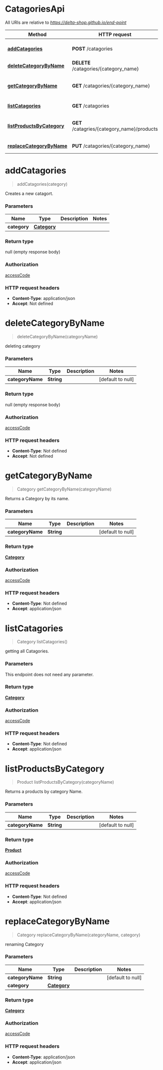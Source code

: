 # CatagoriesApi

All URIs are relative to *https://delta-shop.github.io/end-point*

Method | HTTP request | Description
------------- | ------------- | -------------
[**addCatagories**](CatagoriesApi.md#addCatagories) | **POST** /catagories | Creates a new catagort.
[**deleteCategoryByName**](CatagoriesApi.md#deleteCategoryByName) | **DELETE** /catagories/{category_name} | deleting category
[**getCategoryByName**](CatagoriesApi.md#getCategoryByName) | **GET** /catagories/{category_name} | Returns a Category by its name.
[**listCatagories**](CatagoriesApi.md#listCatagories) | **GET** /catagories | getting all Catagories.
[**listProductsByCategory**](CatagoriesApi.md#listProductsByCategory) | **GET** /catagries/{category_name}/products | Returns a products by category Name.
[**replaceCategoryByName**](CatagoriesApi.md#replaceCategoryByName) | **PUT** /catagories/{category_name} | renaming Category


<a name="addCatagories"></a>
# **addCatagories**
> addCatagories(category)

Creates a new catagort.

### Parameters

Name | Type | Description  | Notes
------------- | ------------- | ------------- | -------------
 **category** | [**Category**](../\Models/Category.md)|  |

### Return type

null (empty response body)

### Authorization

[accessCode](../README.md#accessCode)

### HTTP request headers

- **Content-Type**: application/json
- **Accept**: Not defined

<a name="deleteCategoryByName"></a>
# **deleteCategoryByName**
> deleteCategoryByName(categoryName)

deleting category

### Parameters

Name | Type | Description  | Notes
------------- | ------------- | ------------- | -------------
 **categoryName** | **String**|  | [default to null]

### Return type

null (empty response body)

### Authorization

[accessCode](../README.md#accessCode)

### HTTP request headers

- **Content-Type**: Not defined
- **Accept**: Not defined

<a name="getCategoryByName"></a>
# **getCategoryByName**
> Category getCategoryByName(categoryName)

Returns a Category by its name.

### Parameters

Name | Type | Description  | Notes
------------- | ------------- | ------------- | -------------
 **categoryName** | **String**|  | [default to null]

### Return type

[**Category**](../\Models/Category.md)

### Authorization

[accessCode](../README.md#accessCode)

### HTTP request headers

- **Content-Type**: Not defined
- **Accept**: application/json

<a name="listCatagories"></a>
# **listCatagories**
> Category listCatagories()

getting all Catagories.

### Parameters
This endpoint does not need any parameter.

### Return type

[**Category**](../\Models/Category.md)

### Authorization

[accessCode](../README.md#accessCode)

### HTTP request headers

- **Content-Type**: Not defined
- **Accept**: application/json

<a name="listProductsByCategory"></a>
# **listProductsByCategory**
> Product listProductsByCategory(categoryName)

Returns a products by category Name.

### Parameters

Name | Type | Description  | Notes
------------- | ------------- | ------------- | -------------
 **categoryName** | **String**|  | [default to null]

### Return type

[**Product**](../\Models/Product.md)

### Authorization

[accessCode](../README.md#accessCode)

### HTTP request headers

- **Content-Type**: Not defined
- **Accept**: application/json

<a name="replaceCategoryByName"></a>
# **replaceCategoryByName**
> Category replaceCategoryByName(categoryName, category)

renaming Category

### Parameters

Name | Type | Description  | Notes
------------- | ------------- | ------------- | -------------
 **categoryName** | **String**|  | [default to null]
 **category** | [**Category**](../\Models/Category.md)|  |

### Return type

[**Category**](../\Models/Category.md)

### Authorization

[accessCode](../README.md#accessCode)

### HTTP request headers

- **Content-Type**: application/json
- **Accept**: application/json

